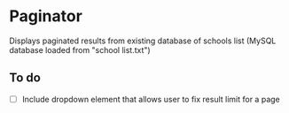 # Paginator

Displays paginated results from existing database of schools list (MySQL database loaded from "school list.txt")

## To do

- [ ] Include dropdown element that allows user to fix result limit for a page